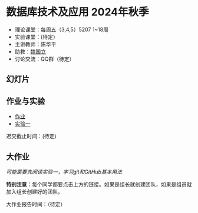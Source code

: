 数据库技术及应用 2024年秋季
==========================

- 理论课堂：每周五（3,4,5）5207 1~18周
- 实验课堂：(待定）
- 主讲教师：陈华平
- 助教：[魏国立](weiguoli@mail.ustc.edu.cn)
- 讨论交流：QQ群（待定）

幻灯片
------

作业与实验
----------

- [作业](homework)
- [实验一](1)

迟交截止时间：(待定)

大作业
------

*可能需要先阅读实验一，学习git和GitHub基本用法*

**特别注意**：每个同学都要点击上方的链接。如果是组长就创建团队，如果是组员就加入组长创建好的团队。

大作业报告时间：（待定）

